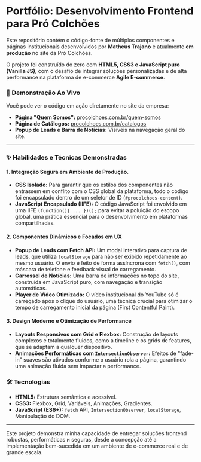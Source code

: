 # Portfólio: Desenvolvimento Frontend para Pró Colchões

Este repositório contém o código-fonte de múltiplos componentes e páginas institucionais desenvolvidos por **Matheus Trajano** e atualmente **em produção** no site da Pró Colchões.

O projeto foi construído do zero com **HTML5, CSS3 e JavaScript puro (Vanilla JS)**, com o desafio de integrar soluções personalizadas e de alta performance na plataforma de e-commerce **Agile E-commerce**.

### 🚀 Demonstração Ao Vivo

Você pode ver o código em ação diretamente no site da empresa:
*   **Página "Quem Somos":** [procolchoes.com.br/quem-somos](https://www.procolchoes.com.br/quem-somos)
*   **Página de Catálogos:** [procolchoes.com.br/catalogos](https://www.procolchoes.com.br/conheca-nossa-historia)
*   **Popup de Leads e Barra de Notícias:** Visíveis na navegação geral do site.

---

### ✨ Habilidades e Técnicas Demonstradas

#### 1. Integração Segura em Ambiente de Produção.
-   **CSS Isolado:** Para garantir que os estilos dos componentes não entrassem em conflito com o CSS global da plataforma, todo o código foi encapsulado dentro de um seletor de ID (`#procolchoes-content`).
-   **JavaScript Encapsulado (IIFE):** O código JavaScript foi envolvido em uma IIFE `(function(){ ... })();` para evitar a poluição do escopo global, uma prática essencial para o desenvolvimento em plataformas compartilhadas.

#### 2. Componentes Dinâmicos e Focados em UX
-   **Popup de Leads com Fetch API:** Um modal interativo para captura de leads, que utiliza `localStorage` para não ser exibido repetidamente ao mesmo usuário. O envio é feito de forma assíncrona com `fetch()`, com máscara de telefone e feedback visual de carregamento.
-   **Carrossel de Notícias:** Uma barra de informações no topo do site, construída em JavaScript puro, com navegação e transição automáticas.
-   **Player de Vídeo Otimizado:** O vídeo institucional do YouTube só é carregado após o clique do usuário, uma técnica crucial para otimizar o tempo de carregamento inicial da página (First Contentful Paint).

#### 3. Design Moderno e Otimização de Performance
-   **Layouts Responsivos com Grid e Flexbox:** Construção de layouts complexos e totalmente fluidos, como a timeline e os grids de features, que se adaptam a qualquer dispositivo.
-   **Animações Performáticas com `IntersectionObserver`:** Efeitos de "fade-in" suaves são ativados conforme o usuário rola a página, garantindo uma animação fluida sem impactar a performance.

### 🛠️ Tecnologias
-   **HTML5:** Estrutura semântica e acessível.
-   **CSS3:** Flexbox, Grid, Variáveis, Animações, Gradientes.
-   **JavaScript (ES6+):** `fetch` API, `IntersectionObserver`, `localStorage`, Manipulação do DOM.

---

Este projeto demonstra minha capacidade de entregar soluções frontend robustas, performáticas и seguras, desde a concepção até a implementação bem-sucedida em um ambiente de e-commerce real e de grande escala.
